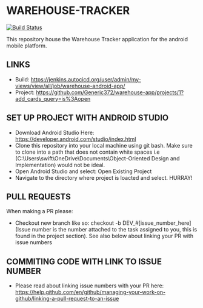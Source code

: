 # WAREHOUSE-TRACKER
[![Build Status](https://jenkins.autocicd.org/buildStatus/icon?job=warehouse-android-app)](https://jenkins.autocicd.org/job/warehouse-android-app/)

This repository house the Warehouse Tracker application for the android mobile platform.

## LINKS
- Build: https://jenkins.autocicd.org/user/admin/my-views/view/all/job/warehouse-android-app/
- Project: https://github.com/Generic372/warehouse-app/projects/1?add_cards_query=is%3Aopen

## SET UP PROJECT WITH ANDROID STUDIO
* Download Android Studio Here: https://developer.android.com/studio/index.html
* Clone this repository into your local machine using git bash.
  Make sure to clone into a path that does not contain white spaces 
  i.e (C:\Users\swift\OneDrive\Documents\Object-Oriented Design and Implementation) would not be ideal.
* Open Android Studio and select: Open Existing Project
* Navigate to the directory where project is loacted and select. HURRAY!

## PULL REQUESTS
When making a PR please:
* Checkout new branch like so: checkout -b DEV_#[issue_number_here]
  (Issue number is the number attached to the task assigned to you,
  this is found in the project section). See also below about linking your PR with issue numbers

## COMMITING CODE WITH LINK TO ISSUE NUMBER
* Please read about linking issue numbers with your PR here: https://help.github.com/en/github/managing-your-work-on-github/linking-a-pull-request-to-an-issue
